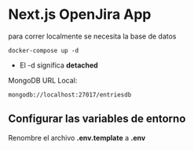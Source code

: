 # Next.js OpenJira App
para correr localmente se necesita la base de datos
```
docker-compose up -d
``` 

* El -d significa __detached__

MongoDB URL Local:
```
mongodb://localhost:27017/entriesdb
```

## Configurar las variables de entorno
Renombre el archivo __.env.template__ a __.env__